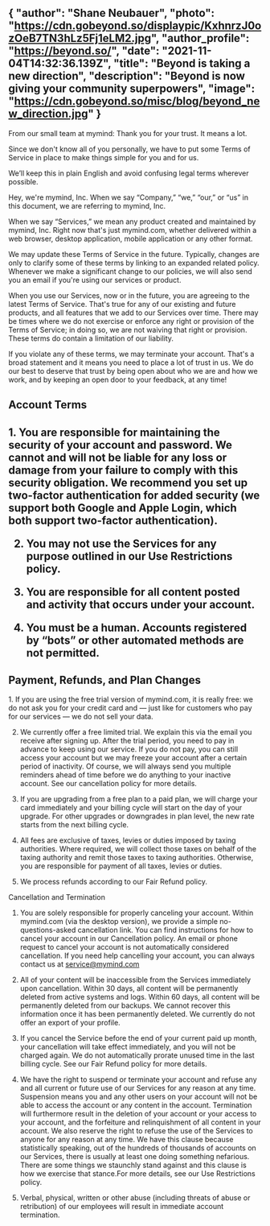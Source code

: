 {
  "author": "Shane Neubauer",
  "photo": "https://cdn.gobeyond.so/displaypic/KxhnrzJ0ozOeB7TN3hLz5Fj1eLM2.jpg",
  "author_profile": "https://beyond.so/",
  "date": "2021-11-04T14:32:36.139Z",
  "title": "Beyond is taking a new direction",
  "description": "Beyond is now giving your community superpowers",
  "image": "https://cdn.gobeyond.so/misc/blog/beyond_new_direction.jpg"
}
---

From our small team at mymind: Thank you for your trust. It means a lot.

Since we don't know all of you personally, we have to put some Terms of Service in place to make things simple for you and for us.

We’ll keep this in plain English and avoid confusing legal terms wherever possible.

Hey, we're mymind, Inc.
When we say “Company,” “we,” “our,” or “us” in this document, we are referring to mymind, Inc.

When we say “Services,” we mean any product created and maintained by mymind, Inc. Right now that's just mymind.com, whether delivered within a web browser, desktop application, mobile application or any other format.

We may update these Terms of Service in the future. Typically, changes are only to clarify some of these terms by linking to an expanded related policy. Whenever we make a significant change to our policies, we will also send you an email if you're using our services or product.

When you use our Services, now or in the future, you are agreeing to the latest Terms of Service. That's true for any of our existing and future products, and all features that we add to our Services over time. There may be times where we do not exercise or enforce any right or provision of the Terms of Service; in doing so, we are not waiving that right or provision. These terms do contain a limitation of our liability.

If you violate any of these terms, we may terminate your account. That's a broad statement and it means you need to place a lot of trust in us. We do our best to deserve that trust by being open about who we are and how we work, and by keeping an open door to your feedback, at any time!

<h2>Account Terms<h2>
1. You are responsible for maintaining the security of your account and password. We cannot and will not be liable for any loss or damage from your failure to comply with this security obligation. We recommend you set up two-factor authentication for added security (we support both Google and Apple Login, which both support two-factor authentication).

2. You may not use the Services for any purpose outlined in our Use Restrictions policy.

3. You are responsible for all content posted and activity that occurs under your account.

4. You must be a human. Accounts registered by “bots” or other automated methods are not permitted.


<h2>Payment, Refunds, and Plan Changes</h2>
1. If you are using the free trial version of mymind.com, it is really free: we do not ask you for your credit card and — just like for customers who pay for our services — we do not sell your data.

2. We currently offer a free limited trial. We explain this via the email you receive after signing up. After the trial period, you need to pay in advance to keep using our service. If you do not pay, you can still access your account but we may freeze your account after a certain period of inactivity. Of course, we will always send you multiple reminders ahead of time before we do anything to your inactive account. See our cancellation policy for more details.

3. If you are upgrading from a free plan to a paid plan, we will charge your card immediately and your billing cycle will start on the day of your upgrade. For other upgrades or downgrades in plan level, the new rate starts from the next billing cycle.

4. All fees are exclusive of taxes, levies or duties imposed by taxing authorities. Where required, we will collect those taxes on behalf of the taxing authority and remit those taxes to taxing authorities. Otherwise, you are responsible for payment of all taxes, levies or duties.

5. We process refunds according to our Fair Refund policy.


Cancellation and Termination
1. You are solely responsible for properly canceling your account. Within mymind.com (via the desktop version), we provide a simple no-questions-asked cancellation link. You can find instructions for how to cancel your account in our Cancellation policy. An email or phone request to cancel your account is not automatically considered cancellation. If you need help cancelling your account, you can always contact us at service@mymind.com

 2. All of your content will be inaccessible from the Services immediately upon cancellation. Within 30 days, all content will be permanently deleted from active systems and logs. Within 60 days, all content will be permanently deleted from our backups. We cannot recover this information once it has been permanently deleted. We currently do not offer an export of your profile.

3. If you cancel the Service before the end of your current paid up month, your cancellation will take effect immediately, and you will not be charged again. We do not automatically prorate unused time in the last billing cycle. See our Fair Refund policy for more details.

4. We have the right to suspend or terminate your account and refuse any and all current or future use of our Services for any reason at any time. Suspension means you and any other users on your account will not be able to access the account or any content in the account. Termination will furthermore result in the deletion of your account or your access to your account, and the forfeiture and relinquishment of all content in your account. We also reserve the right to refuse the use of the Services to anyone for any reason at any time. We have this clause because statistically speaking, out of the hundreds of thousands of accounts on our Services, there is usually at least one doing something nefarious. There are some things we staunchly stand against and this clause is how we exercise that stance.For more details, see our Use Restrictions policy.

5. Verbal, physical, written or other abuse (including threats of abuse or retribution) of our employees will result in immediate account termination.